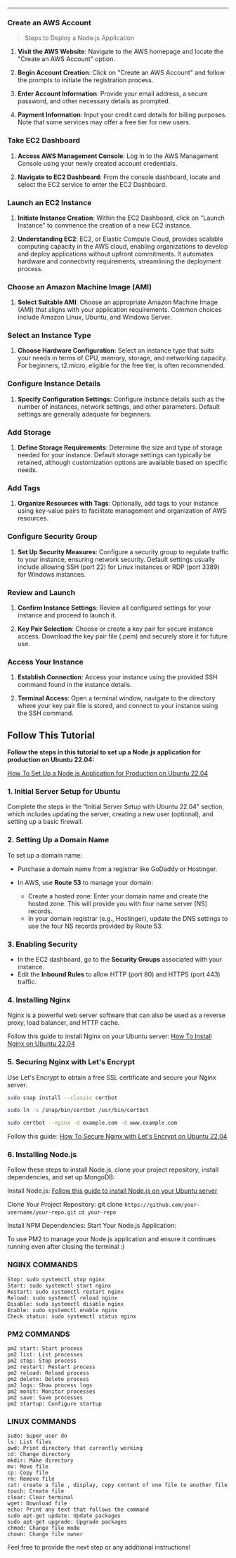 ---

### **Create an AWS Account**
> Steps to Deploy a Node.js Application



1. **Visit the AWS Website**: Navigate to the AWS homepage and locate the "Create an AWS Account" option.
   
2. **Begin Account Creation**: Click on "Create an AWS Account" and follow the prompts to initiate the registration process.

3. **Enter Account Information**: Provide your email address, a secure password, and other necessary details as prompted.

4. **Payment Information**: Input your credit card details for billing purposes. Note that some services may offer a free tier for new users.

   
### **Take EC2 Dashboard**

1. **Access AWS Management Console**: Log in to the AWS Management Console using your newly created account credentials.

2. **Navigate to EC2 Dashboard**: From the console dashboard, locate and select the EC2 service to enter the EC2 Dashboard.

   
### **Launch an EC2 Instance**

1. **Initiate Instance Creation**: Within the EC2 Dashboard, click on "Launch Instance" to commence the creation of a new EC2 instance.

2. **Understanding EC2**: EC2, or Elastic Compute Cloud, provides scalable computing capacity in the AWS cloud, enabling organizations to develop and deploy applications without upfront commitments. It automates hardware and connectivity requirements, streamlining the deployment process.

   
### **Choose an Amazon Machine Image (AMI)**

1. **Select Suitable AMI**: Choose an appropriate Amazon Machine Image (AMI) that aligns with your application requirements. Common choices include Amazon Linux, Ubuntu, and Windows Server.

   
### **Select an Instance Type**

1. **Choose Hardware Configuration**: Select an instance type that suits your needs in terms of CPU, memory, storage, and networking capacity. For beginners, t2.micro, eligible for the free tier, is often recommended.

   
### **Configure Instance Details**

1. **Specify Configuration Settings**: Configure instance details such as the number of instances, network settings, and other parameters. Default settings are generally adequate for beginners.

   
### **Add Storage**

1. **Define Storage Requirements**: Determine the size and type of storage needed for your instance. Default storage settings can typically be retained, although customization options are available based on specific needs.

   
### **Add Tags**

1. **Organize Resources with Tags**: Optionally, add tags to your instance using key-value pairs to facilitate management and organization of AWS resources.

   
### **Configure Security Group**

1. **Set Up Security Measures**: Configure a security group to regulate traffic to your instance, ensuring network security. Default settings usually include allowing SSH (port 22) for Linux instances or RDP (port 3389) for Windows instances.

   
### **Review and Launch**

1. **Confirm Instance Settings**: Review all configured settings for your instance and proceed to launch it.

2. **Key Pair Selection**: Choose or create a key pair for secure instance access. Download the key pair file (.pem) and securely store it for future use.

   
### **Access Your Instance**

1. **Establish Connection**: Access your instance using the provided SSH command found in the instance details. 

2. **Terminal Access**: Open a terminal window, navigate to the directory where your key pair file is stored, and connect to your instance using the SSH command.

   
## Follow This Tutorial

**Follow the steps in this tutorial to set up a Node.js application for production on Ubuntu 22.04:**

[How To Set Up a Node.js Application for Production on Ubuntu 22.04](https://www.digitalocean.com/community/tutorials/initial-server-setup-with-ubuntu)

### 1. Initial Server Setup for Ubuntu
Complete the steps in the "Initial Server Setup with Ubuntu 22.04" section, which includes updating the server, creating a new user (optional), and setting up a basic firewall.

### 2. Setting Up a Domain Name
To set up a domain name:
- Purchase a domain name from a registrar like GoDaddy or Hostinger.

- In AWS, use **Route 53** to manage your domain:
  - Create a hosted zone: Enter your domain name and create the hosted zone. This will provide you with four name server (NS) records.
  - In your domain registrar (e.g., Hostinger), update the DNS settings to use the four NS records provided by Route 53.

### 3. Enabling Security
- In the EC2 dashboard, go to the **Security Groups** associated with your instance.
- Edit the **Inbound Rules** to allow HTTP (port 80) and HTTPS (port 443) traffic.

### 4. Installing Nginx
Nginx is a powerful web server software that can also be used as a reverse proxy, load balancer, and HTTP cache.

Follow this guide to install Nginx on your Ubuntu server:
[How To Install Nginx on Ubuntu 22.04](https://www.digitalocean.com/community/tutorials/how-to-install-nginx-on-ubuntu-22-04)

### 5. Securing Nginx with Let's Encrypt
Use Let's Encrypt to obtain a free SSL certificate and secure your Nginx server.

```bash
sudo snap install --classic certbot

sudo ln -s /snap/bin/certbot /usr/bin/certbot

sudo certbot --nginx -d example.com -d www.example.com

```

Follow this guide:
[How To Secure Nginx with Let's Encrypt on Ubuntu 22.04](https://www.digitalocean.com/community/tutorials/how-to-secure-nginx-with-let-s-encrypt-on-ubuntu-22-04)

### 6. Installing Node.js
Follow these steps to install Node.js, clone your project repository, install dependencies, and set up MongoDB:

Install Node.js:
[Follow this guide to install Node.js on your Ubuntu server](https://www.freecodecamp.org/news/how-to-install-node-js-on-ubuntu/#:~:text=After%20installing%20Node%20and%20NPM,Hello%20World%22%20type%20Node%20project.&text=Now%20run%20the%20setup%20with,a%20new%20file%20called%20app)

Clone Your Project Repository:
git clone `https://github.com/your-username/your-repo.git`
`cd your-repo`

Install NPM Dependencies:
Start Your Node.js Application:

To use PM2 to manage your Node.js application and ensure it continues running even after closing the terminal :)

### NGINX COMMANDS
```
Stop: sudo systemctl stop nginx
Start: sudo systemctl start nginx
Restart: sudo systemctl restart nginx
Reload: sudo systemctl reload nginx
Disable: sudo systemctl disable nginx
Enable: sudo systemctl enable nginx
Check status: sudo systemctl status nginx
```

### PM2 COMMANDS
```
pm2 start: Start process
pm2 list: List processes
pm2 stop: Stop process
pm2 restart: Restart process
pm2 reload: Reload process
pm2 delete: Delete process
pm2 logs: Show process logs
pm2 monit: Monitor processes
pm2 save: Save processes
pm2 startup: Configure startup
```

### LINUX COMMANDS
```
sudo: Super user do
ls: List files
pwd: Print directory that currently working
cd: Change directory
mkdir: Make directory
mv: Move file
cp: Copy file
rm: Remove file
cat: create a file , display, copy content of one file to another file
touch: Create file
clear: Clear terminal
wget: Download file
echo: Print any text that follows the command
sudo apt-get update: Update packages
sudo apt-get upgrade: Upgrade packages
chmod: Change file mode
chown: Change file owner
```

Feel free to provide the next step or any additional instructions!